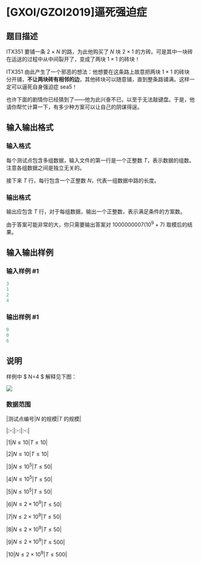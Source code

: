 # [GXOI/GZOI2019]逼死强迫症

## 题目描述

ITX351 要铺一条 $2 \times N$ 的路，为此他购买了 $N$ 块 $2 \times 1$ 的方砖。可是其中一块砖在运送的过程中从中间裂开了，变成了两块 $1 \times 1$ 的砖块！

ITX351 由此产生了一个邪恶的想法：他想要在这条路上故意把两块 $1 \times 1$ 的砖块分开铺，**不让两块砖有相邻的边**，其他砖块可以随意铺，直到整条路铺满。这样一定可以逼死自身强迫症 sea5！

也许下面的剧情你已经猜到了——他为此兴奋不已，以至于无法敲键盘。于是，他请你帮忙计算一下，有多少种方案可以让自己的阴谋得逞。

## 输入输出格式

### 输入格式

每个测试点包含多组数据，输入文件的第一行是一个正整数 $T$，表示数据的组数。注意各组数据之间是独立无关的。

接下来 $T$ 行，每行包含一个正整数 $N$，代表一组数据中路的长度。

### 输出格式

输出应包含 $T$ 行，对于每组数据，输出一个正整数，表示满足条件的方案数。

由于答案可能非常的大，你只需要输出答案对 $1000000007 (10^9 + 7)$ 取模后的结果。

## 输入输出样例

### 输入样例 #1

```cpp
3
1
2
4
```


### 输出样例 #1

```cpp
0
0
6
```


## 说明

样例中 $ N=4 $ 解释见下图：

![](https://cdn.luogu.com.cn/upload/pic/56734.png)

### 数据范围

|测试点编号|$N$ 的规模|$T$ 的规模|

|:-:|:-:|:-:|

|$1$|$N \le 10$|$T \le 10$|

|$2$|$N \le 10$|$T \le 10$|

|$3$|$N \le 10^5$|$T \le 50$|

|$4$|$N \le 10^5$|$T \le 50$|

|$5$|$N \le 10^5$|$T \le 50$|

|$6$|$N \le 2 \times 10^9$|$T \le 50$|

|$7$|$N \le 2 \times 10^9$|$T \le 50$|

|$8$|$N \le 2 \times 10^9$|$T \le 50$|

|$9$|$N \le 2 \times 10^9$|$T \le 500$|

|$10$|$N \le 2 \times 10^9$|$T \le 500$|

